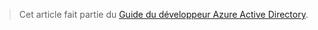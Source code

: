 > Cet article fait partie du [Guide du développeur Azure Active Directory](../articles/active-directory/active-directory-developers-guide.md).
> 
> 

<!---HONumber=Oct15_HO3-->